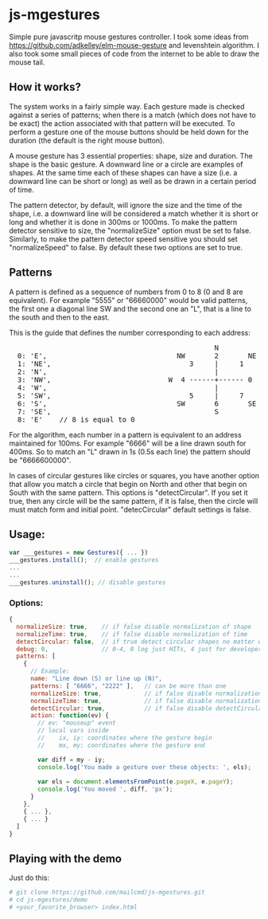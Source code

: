 # js-mgestures
Simple pure javascritp mouse gestures controller. I took some ideas from https://github.com/adkelley/elm-mouse-gesture and levenshtein algorithm. I also took some small pieces of code from the internet to be able to draw the mouse tail. 

## How it works?

The system works in a fairly simple way. Each gesture made is checked against a series of patterns; when there is a match (which does not have to be exact) the action associated with that pattern will be executed. To perform a gesture one of the mouse buttons should be held down for the duration (the default is the right mouse button). 

A mouse gesture has 3 essential properties: shape, size and duration. The shape is the basic gesture. A downward line or a circle are examples of shapes. At the same time each of these shapes can have a size (i.e. a downward line can be short or long) as well as be drawn in a certain period of time. 

The pattern detector, by default, will ignore the size and the time of the shape, i.e. a downward line will be considered a match whether it is short or long and whether it is done in 300ms or 1000ms. To make the pattern detector sensitive to size, the "normalizeSize" option must be set to false. Similarly, to make the pattern detector speed sensitive you should set "normalizeSpeed" to false. By default these two options are set to true. 

## Patterns

A pattern is defined as a sequence of numbers from 0 to 8 (0 and 8 are equivalent). For example "5555" or "66660000" would be valid patterns, the first one a diagonal line SW and the second one an "L", that is a line to the south and then to the east. 

This is the guide that defines the number corresponding to each address:

<pre>
                                                 N
  0: 'E',                               NW       2       NE                   
  1: 'NE',                                 3     |     1                       
  2: 'N',                                        |                         
  3: 'NW',                            W  4 ------+------ 0  E                    
  4: 'W',                                        |                         
  5: 'SW',                                 5     |     7                    
  6: 'S',                               SW       6       SE                  
  7: 'SE',                                       S                           
  8: 'E'    // 8 is equal to 0                                                              
</pre>

For the algorithm, each number in a pattern is equivalent to an address maintained for 100ms. For example "6666" will be a line drawn south for 400ms. So to match an "L" drawn in 1s (0.5s each line) the pattern should be "6666600000".  

In cases of circular gestures like circles or squares, you have another option that allow you match a circle that begin on North and other that begin on South with the same pattern. This options is "detectCircular". If you set it true, then any circle will be the same pattern, if it is false, then the circle will must match form and initial point. "detecCircular" default settings is false. 

## Usage:

```javascript
var ___gestures = new Gestures({ ... })
___gestures.install();  // enable gestures
...
...
___gestures.uninstall(); // disable gestures
```
### Options:

```javascript 
{
  normalizeSize: true,    // if false disable normalization of shape
  normalizeTime: true,    // if false disable normalization of time
  detectCircular: false,  // if true detect circular shapes no matter where the gesture begins
  debug: 0,               // 0-4, 0 log just HITs, 4 just for developers and can hung up the browser
  patterns: [ 
    { 
      // Example:
      name: "Line down (S) or line up (N)", 
      patterns: [ "6666", "2222" ],   // can be more than one
      normalizeSize: true,            // if false disable normalization of shape just for this pattern 
      normalizeTime: true,            // if false disable normalization of time just for this pattern
      detectCircular: true,           // if false disable detectCircular just for this pattern
      action: function(ev) {
        // ev: "mouseup" event        
        // local vars inside 
        //    ix, iy: coordinates where the gesture begin
        //    mx, my: coordinates where the gesture end

        var diff = my - iy;
        console.log('You made a gesture over these objects: ', els);
        
        var els = document.elementsFromPoint(e.pageX, e.pageY);
        console.log('You moved ', diff, 'px');      
      }
    },
    { ... },
    { ... }
  ]
}
```
## Playing with the demo

Just do this:

```bash
# git clone https://github.com/mailcmd/js-mgestures.git
# cd js-mgestures/demo
# <your_favorite_browser> index.html
```
